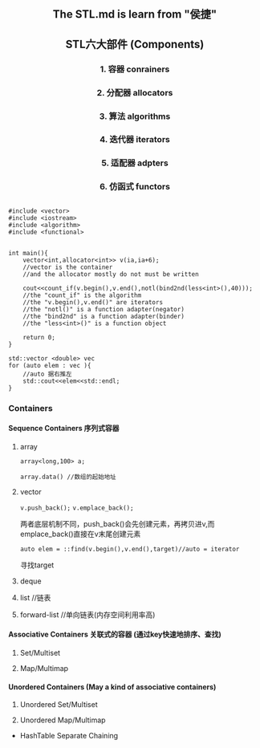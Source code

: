 <center>

## The STL.md is learn from "侯捷"

## STL六大部件 (Components)
### 1. 容器 conrainers
### 2. 分配器 allocators
### 3. 算法  algorithms
### 4. 迭代器 iterators
### 5. 适配器 adpters
### 6. 仿函式 functors
</center>


~~~ 

#include <vector>
#include <iostream>
#include <algorithm>
#include <functional>


int main(){
	vector<int,allocator<int>> v(ia,ia+6);
	//vector is the container
	//and the allocator mostly do not must be written

	cout<<count_if(v.begin(),v.end(),notl(bind2nd(less<int>(),40)));
	//the "count_if" is the algorithm
	//the "v.begin(),v.end()" are iterators 
	//the "notl()" is a function adapter(negator) 
	//the "bind2nd" is a function adapter(binder)
 	//the "less<int>()" is a function object

	return 0;
}
~~~


``` 
std::vector <double> vec
for (auto elem : vec ){
	//auto 据右推左
	std::cout<<elem<<std::endl;
} 
```


### Containers
#### Sequence Containers 序列式容器
1. array

	`array<long,100> a;`

	`array.data() //数组的起始地址`

2. vector 

	`v.push_back();`
	`v.emplace_back();`

	 两者底层机制不同，push_back()会先创建元素，再拷贝进v,而emplace_back()直接在v末尾创建元素
	
	`auto elem = ::find(v.begin(),v.end(),target)//auto = iterator`

	寻找target

3. deque 			

4. list 			//链表

	

5. forward-list 	//单向链表(内存空间利用率高)

#### Associative Containers 关联式的容器 	(通过key快速地排序、查找)
1. Set/Multiset

2. Map/Multimap

#### Unordered Containers (May a kind of associative containers)
1. Unordered Set/Multiset

2. Unordered Map/Multimap

- HashTable Separate Chaining



